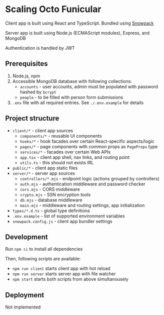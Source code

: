 # Scaling Octo Funicular

Client app is built using React and TypeScript. Bundled using [Snowpack](https://snowpack.dev)

Server app is built using Node.js (ECMAScript modules), Express, and MongoDB

Authentication is handled by JWT

## Prerequisites

1. Node.js, npm
1. Accessible MongoDB database with following collections:
   - `accounts` - user accounts, admin must be populated with password hashed by `bcrypt`
   - `people` - to be filled with person form submissions
1. `.env` file with all required entries. See `./.env.example` for details

## Project structure

- `client/*` - client app sources
  - `components/*` - reusable UI components
  - `hooks/*` - hook facades over certain React-specific aspects/logic
  - `pages/*` - page components with common props as `PageProps` type
  - `services/*` - facades over certain Web APIs
  - `app.tsx` - client app shell, nav links, and routing point
  - `utils.ts` - this should not exists IRL
- `public/*` - client app static files
- `server/*` - server app sources
  - `controllers/*.mjs` - endpoint logic (actions grouped by controllers)
  - `auth.mjs` - authentication middleware and password checker
  - `cors.mjs` - CORS middleware
  - `crypto.mjs` - SSN encryption tools
  - `db.mjs` - database middleware
  - `main.mjs` - middleware and routing settings, app initialization
- `types/*.d.ts` - global type definitions
- `.env.example` - list of supported environment variables
- `snowpack.config.js` - client app bundler settings

## Development

Run `npm ci` to install all dependencies

Then, following scripts are available:

- `npm run client` starts client app with hot reload
- `npm run server` starts server app with file watcher
- `npm start` starts both scripts from above simultanousely

## Deployment

Not implemented
